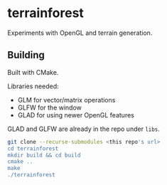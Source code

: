 # terrainforest

Experiments with OpenGL and terrain generation.

## Building

Built with CMake.

Libraries needed:

 - GLM for vector/matrix operations
 - GLFW for the window
 - GLAD for using newer OpenGL features

GLAD and GLFW are already in the repo under `libs`.

``` bash
git clone --recurse-submodules <this repo's url>
cd terrainforest
mkdir build && cd build
cmake ..
make
./terrainforest
```
